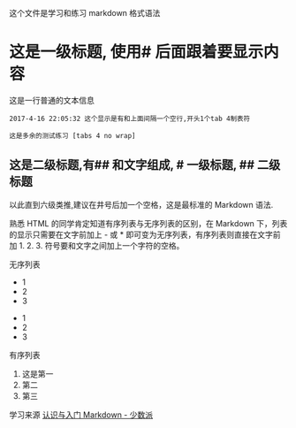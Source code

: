 这个文件是学习和练习 markdown 格式语法
# 这是一级标题, 使用# 后面跟着要显示内容
这是一行普通的文本信息

    2017-4-16 22:05:32 这个显示是有和上面间隔一个空行,开头1个tab 4制表符

	这是多余的测试练习 [tabs 4 no wrap]
## 这是二级标题,有## 和文字组成, # 一级标题, ## 二级标题
以此直到六级类推,建议在井号后加一个空格，这是最标准的 Markdown 语法.	

熟悉 HTML 的同学肯定知道有序列表与无序列表的区别，在 Markdown 下，列表的显示只需要在文字前加上 - 或 * 即可变为无序列表，有序列表则直接在文字前加 1. 2. 3. 符号要和文字之间加上一个字符的空格。

无序列表
- 1
- 2
- 3
 
* 1
* 2
* 3
 
有序列表
1. 这是第一
2. 第二
3. 第三


学习来源  [认识与入门 Markdown - 少数派](https://sspai.com/post/25137)
